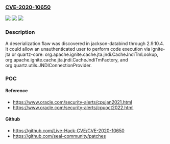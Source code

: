 ### [CVE-2020-10650](https://cve.mitre.org/cgi-bin/cvename.cgi?name=CVE-2020-10650)
![](https://img.shields.io/static/v1?label=Product&message=n%2Fa&color=blue)
![](https://img.shields.io/static/v1?label=Version&message=n%2Fa&color=blue)
![](https://img.shields.io/static/v1?label=Vulnerability&message=n%2Fa&color=brighgreen)

### Description

A deserialization flaw was discovered in jackson-databind through 2.9.10.4. It could allow an unauthenticated user to perform code execution via ignite-jta or quartz-core: org.apache.ignite.cache.jta.jndi.CacheJndiTmLookup, org.apache.ignite.cache.jta.jndi.CacheJndiTmFactory, and org.quartz.utils.JNDIConnectionProvider.

### POC

#### Reference
- https://www.oracle.com/security-alerts/cpujan2021.html
- https://www.oracle.com/security-alerts/cpuoct2022.html

#### Github
- https://github.com/Live-Hack-CVE/CVE-2020-10650
- https://github.com/seal-community/patches

